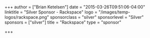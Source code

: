 +++
author = ["Brian Ketelsen"]
date = "2015-03-26T09:51:06-04:00"
linktitle = "Silver Sponsor - Rackspace"
logo = "/images/temp-logos/rackspace.png"
sponsorclass = "silver"
sponsorlevel = "Silver"
sponsors = ["silver"]
title = "Rackspace"
type = "sponsor"

+++
